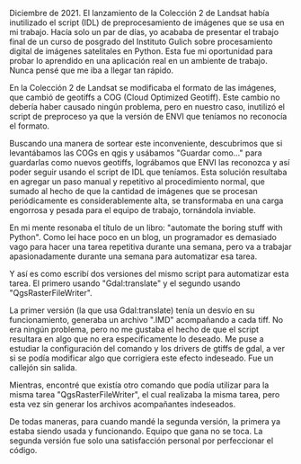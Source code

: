 Diciembre de 2021. El lanzamiento de la Colección 2 de Landsat había inutilizado el script (IDL) de preprocesamiento de imágenes que se usa en mi trabajo. Hacía solo un par de días, yo acababa de presentar el trabajo final de un curso de posgrado del Instituto Gulich sobre procesamiento digital de imágenes satelitales en Python. Esta fue mi oportunidad para probar lo aprendido en una aplicación real en un ambiente de trabajo. Nunca pensé que me iba a llegar tan rápido.

En la Colección 2 de Landsat se modificaba el formato de las imágenes, que cambió de geotiffs a COG (Cloud Optimized Geotiff). Este cambio no debería haber causado ningún problema, pero en nuestro caso, inutilizó el script de preproceso ya que la versión de ENVI que teníamos no reconocía el formato.

Buscando una manera de sortear este inconveniente, descubrimos que si levantábamos las COGs en qgis y usábamos "Guardar como..." para guardarlas como nuevos geotiffs, lográbamos que ENVI las reconozca y así poder seguir usando el script de IDL que teníamos. Esta solución resultaba en agregar un paso manual y repetitivo al procedimiento normal, que sumado al hecho de que la cantidad de imágenes que se procesan periódicamente es considerablemente alta, se transformaba en una carga engorrosa y pesada para el equipo de trabajo, tornándola inviable.

En mi mente resonaba el título de un libro: "automate the boring stuff with Python". Como leí hace poco en un blog, un programador es demasiado vago para hacer una tarea repetitiva durante una semana, pero va a trabajar apasionadamente durante una semana para automatizar esa tarea.

Y así es como escribí dos versiones del mismo script para automatizar esta tarea. El primero usando "Gdal:translate" y el segundo usando "QgsRasterFileWriter". 

La primer versión (la que usa Gdal:translate) tenía un desvío en su funcionamiento, generaba un archivo ".IMD" acompañando a cada tiff. No era ningún problema, pero no me gustaba el hecho de que el script resultara en algo que no era específicamente lo deseado. Me puse a estudiar la configuración del comando y los drivers de gtiffs de gdal, a ver si se podía modificar algo que corrigiera este efecto indeseado. Fue un callejón sin salida.

Mientras, encontré que existía otro comando que podía utilizar para la misma tarea "QgsRasterFileWriter", el cual realizaba la misma tarea, pero esta vez sin generar los archivos acompañantes indeseados.

De todas maneras, para cuando mandé la segunda versión, la primera ya estaba siendo usada y funcionando. Equipo que gana no se toca. La segunda versión fue solo una satisfacción personal por perfeccionar el código.
